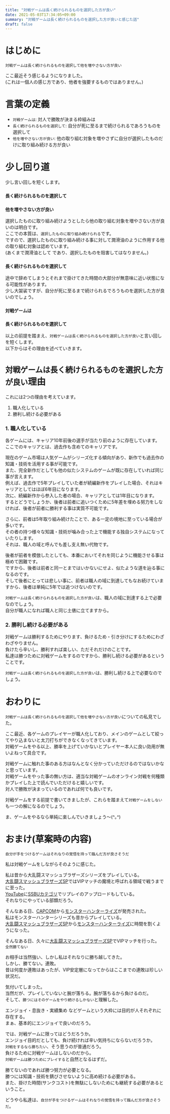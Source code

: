 ```yaml
---
title: "対戦ゲームは長く続けられるものを選択した方が良い"
date: 2021-05-03T17:34:05+09:00
summary: "対戦ゲームは長く続けられるものを選択した方が良いと感じた話"
draft: false
---
```

# はじめに
`対戦ゲームは長く続けられるものを選択して他を増やさない方が良い`  

ここ最近そう感じるようになりました。  
(これは一個人の感じ方であり、他者を強要するものではありません。)

# 言葉の定義
* `対戦ゲームは`: 対人で勝敗が決まる枠組みは
* `長く続けられるものを選択して`: 自分が死に至るまで続けられるであろうものを選択して
* `他を増やさない方が良い`: 他の取り組む対象を増やさずに自分が選択したものだけに取り組み続ける方が良い

# 少し回り道
少し言い回しを短くします。

### `長く続けられるものを選択して`
### `他を増やさない方が良い`
選択したものに取り組み続けようとしたら他の取り組む対象を増やさない方が良いのは明白です。  
ここでの本質は、`選択したものに取り組み続けられる`です。  
ですので、選択したものに取り組み続ける事に対して潤滑油のように作用する他の取り組む対象は認めています。  
(あくまで潤滑油として であり、選択したものを阻害してはなりません。)

### `長く続けられるものを選択して`
途中で辞めてしまうとそれまで掛けてきた時間の大部分が無意味に近い状態になる可能性があります。  
少し大袈裟ですが、自分が死に至るまで続けられるでろうものを選択した方が良いのでしょう。  

### `対戦ゲームは`
### `長く続けられるものを選択して`
以上の前提を踏まえ、`対戦ゲームは長く続けられるものを選択した方が良い`と言い回しを短くします。  
以下からはその理由を述べていきます。

# `対戦ゲームは長く続けられるものを選択した方が良い`理由
これには2つの理由を考えています。
1. 職人化している
2. 勝利し続ける必要がある

### 1. 職人化している
各ゲームには、キャリア10年前後の選手が当たり前のように存在しています。  
ここでのキャリアとは、過去作も含めてのキャリアです。  

現在のゲーム市場は人気ゲームがシリーズ化する傾向があり、新作でも過去作の知識・技術を活用する事が可能です。  
また、完全新作だとしても他の似たシステムのゲームが既に存在していれば同じ事が言えます。  
例えば、過去作で5年プレイしていた者が続編新作をプレイした場合、それはキャリアとしてはほぼ6年目になります。  
次に、続編新作から参入した者の場合、キャリアとしては1年目になります。  
するとどうでしょうか、後者は前者に追いつくために5年差を埋める努力をしなければ、後者が前者に勝利する事は実質不可能です。  

さらに、前者は5年取り組み続けたことで、ある一定の境地に至っている場合が多いです。  
その者の持つ様々な知識・技術が噛み合った上で機能する独自システムになっていたりします。  
それは、職人の域と呼んでも差し支え無い代物です。  

後者が前者を模倣したとしても、本番においてそれを同じように機能させる事は極めて困難です。  
ですから、後者は前者と同一とまではいかないにせよ、似たような道を辿る事になるのです。  
そして後者にとっては悲しい事に、前者は職人の域に到達してもなお続けていますから、後者は単純に5年では追つけないのです。  

`対戦ゲームは長く続けられるものを選択した方が良い`は、職人の域に到達する上で必要なのでしょう。  
自分が職人になれば職人と同じ土俵に立てますから。

### 2. 勝利し続ける必要がある
対戦ゲームは勝利するためにやります、負けるため・引き分けにするためにわざわざやりません。  
負けたら辛いし、勝利すれば楽しい、ただそれだけのことです。  
私達は勝つために対戦ゲームをするのですから、勝利し続ける必要があるということです。  

`対戦ゲームは長く続けられるものを選択した方が良い`は、勝利し続ける上で必要なのでしょう。  

# おわりに
`対戦ゲームは長く続けられるものを選択して他を増やさない方が良い`についての私見でした。  

ここ最近、各ゲームのプレイヤーが職人化しており、メインのゲームとして絞ってやり込まないと太刀打ちができなくなってきています。  
対戦ゲームをやる以上、勝率を上げていかないとプレイヤー本人に良い効用が無いよねって具合です。  

対戦ゲームに触れた事のある方はなんとなく分かっていただけるのではないかなと思っています。  
対戦ゲームをやった事の無い方は、適当な対戦ゲームのオンライン対戦を何種類かプレイした上で読んでいただけると嬉しいです。  
対人で勝敗が決まっているのであれば何でも良いです。  

対戦ゲームをする前提で書いてきましたが、これらを踏まえて`対戦ゲームをしない`も一つの解になるのでしょう。  

ま、ゲームをやるなら単純に楽しんでいきましょう〜(^｡^)  

# おまけ(草案時の内容)
`自分が手をつけるゲームはそれなりの覚悟を持って臨んだ方が良さそうだ`  

私は対戦ゲームをしながらそのように感じた。  

私は昔から大乱闘スマッシュブラザーズシリーズをプレイしている。  
[大乱闘スマッシュブラザーズSP](https://www.smashbros.com/ja_JP/)ではVIPマッチの魔境と呼ばれる領域で戦うまでに至った。  
[YouTube](https://www.youtube.com/)に[SSBUカテゴリ](https://www.youtube.com/playlist?list=PL_9qQB8n0uXMH7TxOvfdAI5VeOM2Qsapp)でリプレイのアップロードもしている。  
それなりにやっている部類だろう。  

そんなある日、[CAPCOM](https://www.capcom.co.jp/)から[モンスターハンターライズ](https://www.capcom.co.jp/monsterhunter/rise/)が発売された。  
私はモンスターハンターシリーズも昔からプレイしている。  
[大乱闘スマッシュブラザーズSP](https://www.smashbros.com/ja_JP/)から[モンスターハンターライズ](https://www.capcom.co.jp/monsterhunter/rise/)に時間を割くようになった。  

そんなある日、久々に[大乱闘スマッシュブラザーズSP](https://www.smashbros.com/ja_JP/)でVIPマッチを行った。  
`全然勝てない`  

お相手は当然強い、しかし私はそれなりに勝ち越してきた。  
しかし、勝てない。連敗。  
昔は何度か連敗はあったが、VIP安定層になってからはここまでの連敗は珍しい状況だ。  

気付いてしまった。  
当然だが、プレイしていないと腕が落ちる。腕が落ちるから負けるのだ。  
そして、`勝つにはそのゲームをやり続けるしかない`と理解した。  

エンジョイ・息抜き・実績集め などゲームという大枠には目的が人それぞれに存在する。  
まぁ、基本的にエンジョイで良いのだろう。  

では、対戦ゲームに限ってはどうだろうか。  
エンジョイ目的だとしても、負け続ければ辛い気持ちにならないだろうか。  
`対戦をするなら勝ちたい`、そう思うのが普通だろう。  
負けるために対戦ゲームはしないのだから。  
`対戦ゲームは勝つためにプレイする`と自然となるはずだ。  

勝てないのであれば勝つ努力が必要となる。  
勝つには知識・技術を錆びさせないように高め続ける必要がある。  
また、掛けた時間(サンクコスト)を無駄にしないためにも継続する必要があるということ。  

どうやら私達は、`自分が手をつけるゲームはそれなりの覚悟を持って臨んだ方が良さそうだ`。

